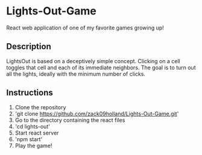 # Lights-Out-Game
React web application of one of my favorite games growing up!

## Description
LightsOut is based on a deceptively simple concept. Clicking on a cell toggles that cell and each of its immediate neighbors. The goal is to turn out all the lights, ideally with the minimum number of clicks.

## Instructions
1. Clone the repository
  1. 'git clone https://github.com/zack09holland/Lights-Out-Game.git'
1. Go to the directory containing the react files
  1. 'cd lights-out'
1. Start react server
  1. 'npm start'
1. Play the game!
